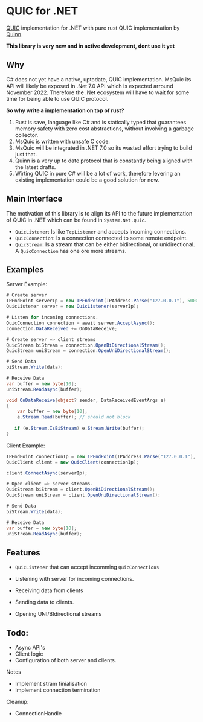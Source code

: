 # QUIC for .NET
[QUIC][QUIC] implementation for .NET with pure rust QUIC implementation by [Quinn][quinn].

**This library is very new and in active development, dont use it yet**

## Why

C# does not yet have a native, uptodate, QUIC implementation. MsQuic its API will likely be exposed in .Net 7.0 API which is expected arround November 2022. Therefore the .Net ecosystem will have to wait for some time for being able to use QUIC protocol. 

**So why write a implementation on top of rust?**

1) Rust is save, language like C# and is statically typed that guarantees memory safety with zero cost abstractions, without involving a garbage collector. 
2) MsQuic is written with unsafe C code.
3) MsQuic will be integrated in .NET 7.0 so its wasted effort trying to build just that. 
4) Quinn is a very up to date protocol that is constantly being aligned with the latest drafts.
5) Wirting QUIC in pure C# will be a lot of work, therefore levering an existing implementation could be a good solution for now.


## Main Interface

The motivation of this library is to align its API to the future implementation of QUIC in .NET which can be found in `System.Net.Quic`.

- `QuicListener`: Is like `TcpListener` and accepts incoming connections. 
- `QuicConnection`: Is a connection connected to some remote endpoint. 
- `QuicStream`: Is a stream that can be either bidirectional, or unidirectional. A `QuicConnection` has one ore more streams. 

## Examples

Server Example:
```csharp
# Create server
IPEndPoint serverIp = new IPEndPoint(IPAddress.Parse("127.0.0.1"), 5000);
QuicListener server = new QuicListener(serverIp);

# Listen for incoming connections.
QuicConnection connection = await server.AcceptAsync();
connection.DataReceived += OnDataReceive;

# Create server => client streams 
QuicStream biStream = connection.OpenBiDirectionalStream();
QuicStream uniStream = connection.OpenUniDirectionalStream();

# Send Data
biStream.Write(data);

# Receive Data
var buffer = new byte[10];
uniStream.ReadAsync(buffer);

void OnDataReceive(object? sender, DataReceivedEventArgs e) 
{
    var buffer = new byte[10];
    e.Stream.Read(buffer); // should not block
    
   if (e.Stream.IsBiStream) e.Stream.Write(buffer);  
}
```

Client Example:

```csharp
IPEndPoint connectionIp = new IPEndPoint(IPAddress.Parse("127.0.0.1"), 5001);
QuicClient client = new QuicClient(connectionIp);

client.ConnectAsync(serverIp);

# Open client => server streams. 
QuicStream biStream = client.OpenBiDirectionalStream();
QuicStream uniStream = client.OpenUniDirectionalStream();

# Send Data
biStream.Write(data);

# Receive Data
var buffer = new byte[10];
uniStream.ReadAsync(buffer);
```


## Features

- `QuicListener` that can accept incomming `QuicConnections`

- Listening with server for incoming connections.
- Receiving data from clients
- Sending data to clients.
- Opening UNI/BIdirectional streams  

## Todo:
- Async API's
- Client logic
- Configuration of both server and clients. 



Notes

- Implement stram finialisation
- Implement connection termination


Cleanup:
- ConnectionHandle


[Quinn]: https://github.com/quinn-rs/quinn
[QUIC]: https://en.wikipedia.org/wiki/QUIC
